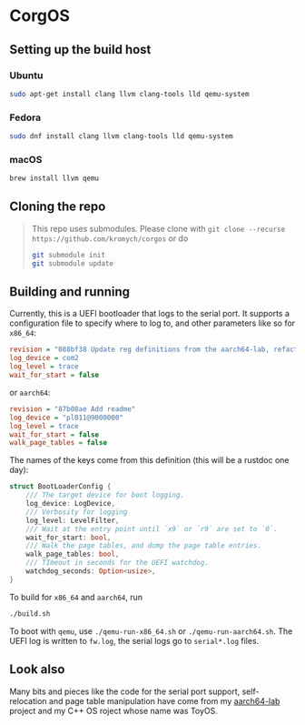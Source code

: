 # CorgOS

## Setting up the build host

### Ubuntu

```bash
sudo apt-get install clang llvm clang-tools lld qemu-system
```

### Fedora

```bash
sudo dnf install clang llvm clang-tools lld qemu-system
```

### macOS

```bash
brew install llvm qemu
```

## Cloning the repo

> This repo uses submodules. Please clone with
> `git clone --recurse https://github.com/kromych/corgos`
> or do
>
> ```sh
> git submodule init
> git submodule update
> ```

## Building and running

Currently, this is a UEFI bootloader that logs to the serial port. It supports a configuration file
to specify where to log to, and other parameters like so for `x86_64`:

```ini
revision = "088bf38 Update reg definitions from the aarch64-lab, refactor"
log_device = com2
log_level = trace
wait_for_start = false
```

or `aarch64`:

```ini
revision = "87b08ae Add readme"
log_device = "pl011@9000000"
log_level = trace
wait_for_start = false
walk_page_tables = false
```

The names of the keys come from this definition (this will be a rustdoc one day):

```rust
struct BootLoaderConfig {
    /// The target device for boot logging.
    log_device: LogDevice,
    /// Verbosity for logging
    log_level: LevelFilter,
    /// Wait at the entry point until `x9` or `r9` are set to `0`.
    wait_for_start: bool,
    /// Walk the page tables, and dump the page table entries.
    walk_page_tables: bool,
    /// TImeout in seconds for the UEFI watchdog.
    watchdog_seconds: Option<usize>,
}
```

To build for `x86_64` and `aarch64`, run

```sh
./build.sh
```

To boot with `qemu`, use `./qemu-run-x86_64.sh` or `./qemu-run-aarch64.sh`. The UEFI log
is written to `fw.log`, the serial logs go to `serial*.log` files.

## Look also

Many bits and pieces like the code for the serial port support,
self-relocation and page table manipulation have come from my
[aarch64-lab](https://github.com/kromych/aarch64-lab) project
and my C++ OS roject whose name was ToyOS.
